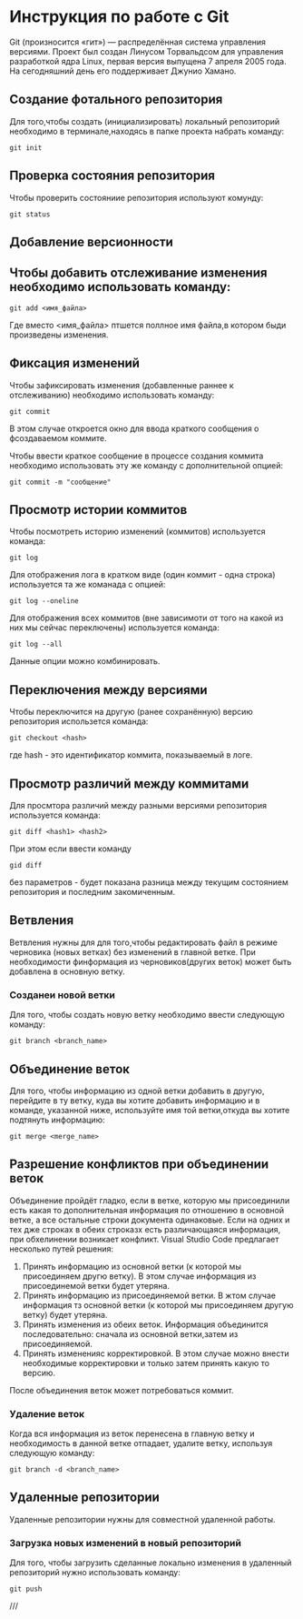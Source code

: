 # **Инструкция по работе с Git**

Git (произносится «гит») — распределённая система управления версиями. Проект был создан Линусом Торвальдсом для управления разработкой ядра Linux, первая версия выпущена 7 апреля 2005 года. На сегодняшний день его поддерживает Джунио Хамано.

## Создание фотального репозитория

Для того,чтобы создать (инициализировать) локальный репозиторий необходимо в терминале,находясь в папке проекта набрать команду:

    git init

## Проверка состояния репозитория

Чтобы проверить состояниие репозитория используют комунду:

    git status

## Добавление версионности

## Чтобы добавить отслеживание изменения необходимо использовать команду:

    git add <имя_файла>

Где вместо <имя_файла> птшется поллное имя файла,в котором быди произведены изменения.

## Фиксация изменений 

Чтобы зафиксировать изменения (добавленные раннее к отслеживанию) необходимо использовать команду:

    git commit 

В этом случае откроется окно для ввода краткого сообщения о фсоздаваемом коммите.

Чтобы ввести краткое сообщение в процессе создания коммита необходимо использовать эту же команду с дополнительной опцией:

    git commit -m "сообщение"

## Просмотр истории коммитов

Чтобы посмотреть историю изменений (коммитов) используется команда:

    git log

Для отображения лога в кратком виде (один коммит - одна строка) используется та же команада с опцией:

    git log --oneline

Для отображения всех коммитов (вне зависимоти от того на какой из них мы сейчас переключены) используется команда:

    git log --all

Данные опции можно комбинировать.

## Переключения между версиями

Чтобы переключится на другую (ранее сохранённую) версию репозитория использется команда:

    git checkout <hash>

где hash - это идентификатор коммита, показываемый в логе.

## Просмотр различий между коммитами

Для просмтора различий между разными версиями репозитория используется команда:

    git diff <hash1> <hash2>

При этом если ввести команду

    gid diff

без параметров - будет показана разница между текущим состоянием репозитория и последним закомиченным.

## Ветвления

Ветвления нужны для для того,чтобы  редактировать файл в режиме черновика (новых ветках) без изменений в главной ветке. При необходимости финформация из черновиков(других веток) может быть добавлена в основную ветку.

### Созданеи новой ветки

Для того, чтобы создать новую ветку необходимо ввести следующую команду:

    git branch <branch_name>

## Объединение веток
Для того, чтобы информацию из одной ветки добавить в другую, перейдите в ту ветку, куда вы хотите добавить информацию и в команде, указанной ниже, используйте имя той ветки,откуда вы хотите подтянуть информацию:

    git merge <merge_name>

## Разрешение конфликтов при объединении веток

Объединение пройдёт гладко, если в ветке, которую мы присоединили есть какая то дополнительная информация по отношению в основной ветке, а все остальные  строки документа одинаковые.
Если на одних и тех дже строках в обеих строказх есть различающаяся информация, при обхелинении возникает конфликт. Visual Studio Code предлагает несколько путей решения:

1. Принять информацию из основной ветки (к которой мы присоединяем другю ветку). В этом случае информация из присоединемой ветки будет утеряна.
2. Принять информацию из присоединяемой ветки. В жтом случае информация тз основной ветки (к которой мы присоединяем другую ветку) будет утеряна.
3. Принять изменения из обеих веток. Информация объединится последовательно: сначала из основной ветки,затем из присоединяемой.
4. Принять измененияс корректировкой. В этом случае можно внести необходимые корректировки и только затем принять какую то версию.

После объединения веток может потребоваться коммит.
### Удаление веток

Когда вся информация из веток перенесена в главную ветку и необходимость в данной ветке отпадает, удалите ветку, используя следующую команду:

    git branch -d <branch_name>

## Удаленные репозитории

Удаленные репозитории нужны для совместной удаленной работы.

### Загрузка новых изменений в новый репозиторий

Для того, чтобы загрузить сделанные локально изменения в удаленный репозиторий нужно использовать команду:

    git push

///